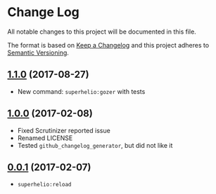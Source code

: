 # Change Log
All notable changes to this project will be documented in this file.

The format is based on [Keep a Changelog](http://keepachangelog.com/)
and this project adheres to [Semantic Versioning](http://semver.org/).

## [1.1.0](https://github.com/superhelio/commands/tree/2.0.0) (2017-08-27)
- New command: `superhelio:gozer` with tests

## [1.0.0](https://github.com/superhelio/commands/tree/1.0.0) (2017-02-08)
- Fixed Scrutinizer reported issue
- Renamed LICENSE
- Tested `github_changelog_generator`, but did not like it

## [0.0.1](https://github.com/superhelio/commands/tree/0.0.1) (2017-02-07)
- `superhelio:reload`
